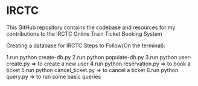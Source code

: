 # IRCTC
This GitHub repository contains the codebase and resources for my contributions to the IRCTC Online Train Ticket Booking System

Creating a database for IRCTC Steps to Follow(On the terminal):

1.run python create-db.py
2.run python populate-db.py
3.run python user-create.py => to create a new user
4.run python reservation.py => to book a ticket
5.run python cancel_ticket.py => to cancel a ticket
6.run python query.py => to run some basic queries
